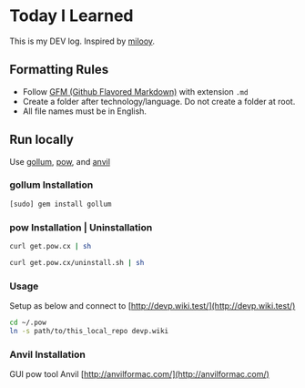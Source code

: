 # Today I Learned

This is my DEV log. Inspired by [milooy](https://github.com/milooy/TIL).

## Formatting Rules

- Follow [GFM (Github Flavored Markdown)](https://help.github.com/articles/github-flavored-markdown/) with extension `.md`
- Create a folder after technology/language. Do not create a folder at root.
- All file names must be in English.

## Run locally

Use [gollum](https://github.com/gollum/gollum), [pow](http://pow.cx/), and [anvil](http://anvilformac.com/)

### gollum Installation

```bash
[sudo] gem install gollum
```

### pow Installation | Uninstallation

```bash
curl get.pow.cx | sh

curl get.pow.cx/uninstall.sh | sh
```

### Usage

Setup as below and connect to [http://devp.wiki.test/](http://devp.wiki.test/)

```bash
cd ~/.pow
ln -s path/to/this_local_repo devp.wiki
```

### Anvil Installation
GUI pow tool Anvil [http://anvilformac.com/](http://anvilformac.com/)
